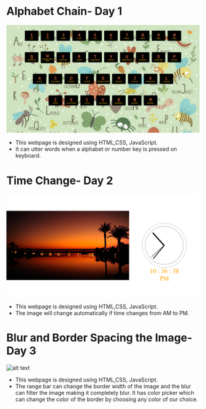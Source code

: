# Alphabet Chain- Day 1
![alt text](https://github.com/surbhiz/JS-30Days/blob//master/Day1/alphabetchain.png?raw=true)
* This webpage is designed using HTML,CSS, JavaScript.
* It can utter words when a alphabet or number key is pressed on keyboard.
# Time Change- Day 2
![alt text](https://github.com/surbhiz/JS-30Days/blob//master/Day2/timechange.png?raw=true)
* This webpage is designed using HTML,CSS, JavaScript.
* The image will change automatically if time changes from AM to PM.
# Blur and Border Spacing the Image- Day 3
![alt text](https://github.com/surbhiz/JS-30Days/blob//master/Day/blurimage.png?raw=true)
* This webpage is designed using HTML,CSS, JavaScript.
* The range bar can change the border width of the image and the blur can filter the image making it completely blur. It has color picker which can change the color of the border by choosing any color of our choice.

